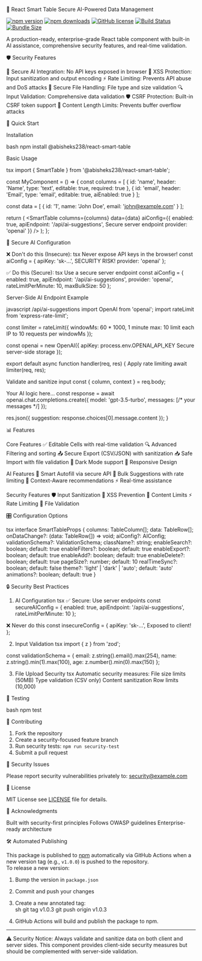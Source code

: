 🔐 React Smart Table Secure AI-Powered Data Management

[![npm version](https://img.shields.io/npm/v/@abisheks238/react-smart-table.svg)](https://www.npmjs.com/package/@abisheks238/react-smart-table)
[![npm downloads](https://img.shields.io/npm/dm/@abisheks238/react-smart-table.svg)](https://www.npmjs.com/package/@abisheks238/react-smart-table)
[![GitHub license](https://img.shields.io/badge/license-MIT-blue.svg)](https://github.com/ABISHEK-K-DEV/react-smart-table/blob/main/LICENSE)
[![Build Status](https://github.com/ABISHEK-K-DEV/react-smart-table/actions/workflows/publish.yml/badge.svg)](https://github.com/ABISHEK-K-DEV/react-smart-table/actions)
[![Bundle Size](https://img.shields.io/bundlephobia/minzip/@abisheks238/react-smart-table)](https://bundlephobia.com/package/@abisheks238/react-smart-table)

A production-ready, enterprise-grade React table component with built-in AI assistance, comprehensive security features, and real-time validation.

🛡️ Security Features

🔐 Secure AI Integration: No API keys exposed in browser
🚫 XSS Protection: Input sanitization and output encoding
⚡ Rate Limiting: Prevents API abuse and DoS attacks
📁 Secure File Handling: File type and size validation
🔍 Input Validation: Comprehensive data validation
🛡️ CSRF Protection: Built-in CSRF token support
📏 Content Length Limits: Prevents buffer overflow attacks

🚀 Quick Start

Installation

bash
npm install @abisheks238/react-smart-table


Basic Usage

tsx
import { SmartTable } from '@abisheks238/react-smart-table';

const MyComponent = () => {
  const columns = [
    {
      id: 'name',
      header: 'Name',
      type: 'text',
      editable: true,
      required: true
    },
    {
      id: 'email',
      header: 'Email',
      type: 'email',
      editable: true,
      aiEnabled: true
    }
  ];

  const data = [
    { id: '1', name: 'John Doe', email: 'john@example.com' }
  ];

  return (
    <SmartTable
      columns={columns}
      data={data}
      aiConfig={{
        enabled: true,
        apiEndpoint: '/api/ai-suggestions', Secure server endpoint
        provider: 'openai'
      }}
    />
  );
};


🔧 Secure AI Configuration

❌ Don't do this (Insecure):
tsx
Never expose API keys in the browser!
const aiConfig = {
  apiKey: 'sk-...',  SECURITY RISK!
  provider: 'openai'
};


✅ Do this (Secure):
tsx
Use a secure server endpoint
const aiConfig = {
  enabled: true,
  apiEndpoint: '/api/ai-suggestions',
  provider: 'openai',
  rateLimitPerMinute: 10,
  maxBulkSize: 50
};


 Server-Side AI Endpoint Example

javascript
/api/ai-suggestions
import OpenAI from 'openai';
import rateLimit from 'express-rate-limit';

const limiter = rateLimit({
  windowMs: 60 * 1000, 1 minute
  max: 10 limit each IP to 10 requests per windowMs
});

const openai = new OpenAI({
  apiKey: process.env.OPENAI_API_KEY Secure server-side storage
});

export default async function handler(req, res) {
  Apply rate limiting
  await limiter(req, res);
  
  Validate and sanitize input
  const { column, context } = req.body;
  
  Your AI logic here...
  const response = await openai.chat.completions.create({
    model: 'gpt-3.5-turbo',
    messages: [/* your messages */]
  });
  
  res.json({ suggestion: response.choices[0].message.content });
}


📊 Features

 Core Features
✅ Editable Cells with real-time validation
🔍 Advanced Filtering and sorting
📤 Secure Export (CSV/JSON) with sanitization
📥 Safe Import with file validation
🎨 Dark Mode support
📱 Responsive Design

 AI Features
🤖 Smart Autofill via secure API
📝 Bulk Suggestions with rate limiting
🧠 Context-Aware recommendations
⚡ Real-time assistance

 Security Features
🛡️ Input Sanitization
🔐 XSS Prevention
📏 Content Limits
⚡ Rate Limiting
📁 File Validation

🎛️ Configuration Options

tsx
interface SmartTableProps {
  columns: TableColumn[];
  data: TableRow[];
  onDataChange?: (data: TableRow[]) => void;
  aiConfig?: AIConfig;
  validationSchema?: ValidationSchema;
  className?: string;
  enableSearch?: boolean;        default: true
  enableFilters?: boolean;       default: true
  enableExport?: boolean;        default: true
  enableAdd?: boolean;           default: true
  enableDelete?: boolean;        default: true
  pageSize?: number;            default: 10
  realTimeSync?: boolean;       default: false
  theme?: 'light' | 'dark' | 'auto'; default: 'auto'
  animations?: boolean;         default: true
}


🔒 Security Best Practices

1. AI Configuration
tsx
✅ Secure: Use server endpoints
const secureAIConfig = {
  enabled: true,
  apiEndpoint: '/api/ai-suggestions',
  rateLimitPerMinute: 10
};

❌ Never do this
const insecureConfig = {
  apiKey: 'sk-...', Exposed to client!
};


 2. Input Validation
tsx
import { z } from 'zod';

const validationSchema = {
  email: z.string().email().max(254),
  name: z.string().min(1).max(100),
  age: z.number().min(0).max(150)
};


 3. File Upload Security
tsx
Automatic security measures:
File size limits (50MB)
Type validation (CSV only)
Content sanitization
Row limits (10,000)


🧪 Testing

bash
npm test


📝 Contributing

1. Fork the repository
2. Create a security-focused feature branch
3. Run security tests: `npm run security-test`
4. Submit a pull request

🐛 Security Issues

Please report security vulnerabilities privately to: security@example.com

📄 License

MIT License see [LICENSE](LICENSE) file for details.

🙏 Acknowledgments

Built with security-first principles
Follows OWASP guidelines
Enterprise-ready architecture

🛠️ Automated Publishing

This package is published to [npm](https://www.npmjs.com/package/@abisheks238/react-smart-table) automatically via GitHub Actions when a new version tag (e.g., `v1.0.0`) is pushed to the repository.  
To release a new version:

1. Bump the version in `package.json`
2. Commit and push your changes
3. Create a new annotated tag:  
   sh
   git tag v1.0.3
   git push origin v1.0.3
   
4. GitHub Actions will build and publish the package to npm.

---

⚠️ Security Notice: Always validate and sanitize data on both client and server sides. This component provides client-side security measures but should be complemented with server-side validation.
